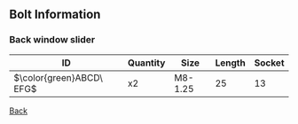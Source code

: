 ## Bolt Information
### Back window slider
|ID|Quantity|Size|Length|Socket|
|--|--------|----|------|------|
|$\color{green}ABCD\ EFG$|x2|M8-1.25|25|13|  

[Back](../DoorHardware.md)